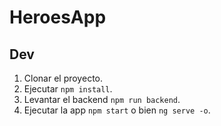 # HeroesApp

## Dev 

1. Clonar el proyecto.
2. Ejecutar `npm install`.
3. Levantar el backend `npm run backend`.
4. Ejecutar la app `npm start` o bien `ng serve -o`.

